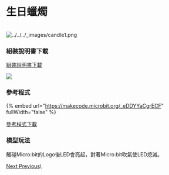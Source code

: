 # 生日蠟燭

\
![../../../\_images/candle1.png](https://kittenbothk.readthedocs.io/en/latest/\_images/candle1.png)

### 組裝說明書下載

[組裝說明書下載](https://drive.google.com/drive/folders/1wg\_edUZFrqyUONA0FJ6vFBkGArRsfnf4?usp=sharing)

![](https://kittenbothk.readthedocs.io/en/latest/\_images/candle\_wire.png)

### 參考程式

{% embed url="https://makecode.microbit.org/_eDDYYaCgrECF" fullWidth="false" %}

[參考程式下載](https://makecode.microbit.org/\_ibiY2j9o9iTc)

### 模型玩法

觸碰Micro:bit的Logo後LED會亮起，對著Micro:bit吹氣使LED熄滅。

[Next ](https://kittenbothk.readthedocs.io/en/latest/Kits/classroom\_inventor/instructions/gate.html)[ Previous](https://kittenbothk.readthedocs.io/en/latest/Kits/classroom\_inventor/instructions/firealarm.html)\
